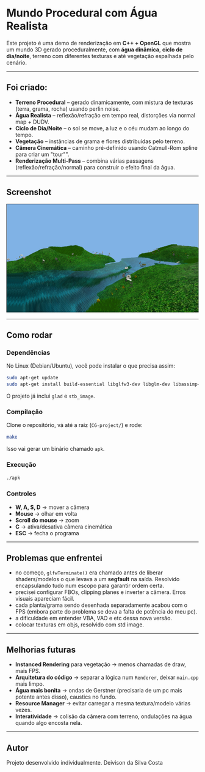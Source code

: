 
# Mundo Procedural com Água Realista

Este projeto é uma demo de renderização em **C++ + OpenGL** que mostra um mundo 3D gerado proceduralmente, com **água dinâmica**, **ciclo de dia/noite**, terreno com diferentes texturas e até vegetação espalhada pelo cenário.


---

## Foi criado:

* **Terreno Procedural** – gerado dinamicamente, com mistura de texturas (terra, grama, rocha) usando perlin noise.
* **Água Realista** – reflexão/refração em tempo real, distorções via normal map + DUDV.
* **Ciclo de Dia/Noite** – o sol se move, a luz e o céu mudam ao longo do tempo.
* **Vegetação** – instâncias de grama e flores distribuídas pelo terreno.
* **Câmera Cinemática** – caminho pré-definido usando Catmull-Rom spline para criar um "tour"".
* **Renderização Multi-Pass** – combina várias passagens (reflexão/refração/normal) para construir o efeito final da água.

---

## Screenshot

![alt text](image-1.png)

---

## Como rodar

### Dependências

No Linux (Debian/Ubuntu), você pode instalar o que precisa assim:

```bash
sudo apt-get update
sudo apt-get install build-essential libglfw3-dev libglm-dev libassimp-dev libgl1-mesa-dev
```

O projeto já inclui `glad` e `stb_image`.

### Compilação

Clone o repositório, vá até a raiz (`CG-project/`) e rode:

```bash
make
```

Isso vai gerar um binário chamado `apk`.

### Execução

```bash
./apk
```

### Controles

* **W, A, S, D** -> mover a câmera
* **Mouse** -> olhar em volta
* **Scroll do mouse** -> zoom
* **C** -> ativa/desativa câmera cinemática
* **ESC** -> fecha o programa

---

## Problemas que enfrentei

* no começo, `glfwTerminate()` era chamado antes de liberar shaders/modelos o que levava a um **segfault** na saída. Resolvido encapsulando tudo num escopo para garantir ordem certa.
*  precisei configurar FBOs, clipping planes e inverter a câmera. Erros visuais apareciam fácil.
* cada planta/grama sendo desenhada separadamente acabou com o FPS (embora parte do problema se deva a falta de potência do meu pc).
* a dificuldade em entender VBA, VAO e etc dessa nova versão.
* colocar texturas em objs, resolvido com std image.
---

##  Melhorias futuras

* **Instanced Rendering** para vegetação -> menos chamadas de draw, mais FPS.
* **Arquitetura do código** -> separar a lógica num `Renderer`, deixar `main.cpp` mais limpo.
* **Água mais bonita** -> ondas de Gerstner (precisaria de um pc mais potente antes disso), caustics no fundo.
* **Resource Manager** → evitar carregar a mesma textura/modelo várias vezes.
* **Interatividade** → colisão da câmera com terreno, ondulações na água quando algo encosta nela.

---

## Autor

Projeto desenvolvido individualmente.
Deivison da Silva Costa

